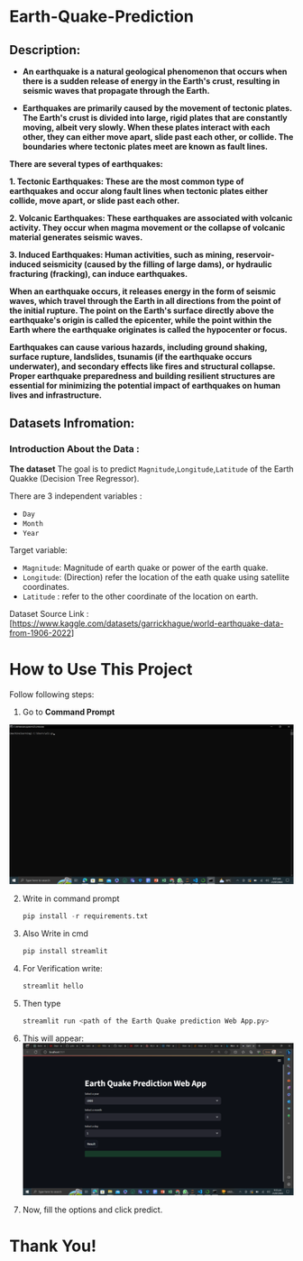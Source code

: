 # Earth-Quake-Prediction

## **Description:**

* **An earthquake is a natural geological phenomenon that occurs when there is a sudden release of energy in the Earth's crust, resulting in seismic waves that propagate through the Earth.**

* **Earthquakes are primarily caused by the movement of tectonic plates. The Earth's crust is divided into large, rigid plates that are constantly moving, albeit very slowly. When these plates interact with each other, they can either move apart, slide past each other, or collide. The boundaries where tectonic plates meet are known as fault lines.**

**There are several types of earthquakes:**

**1. **Tectonic Earthquakes:** These are the most common type of earthquakes and occur along fault lines when tectonic plates either collide, move apart, or slide past each other.**

**2. **Volcanic Earthquakes:** These earthquakes are associated with volcanic activity. They occur when magma movement or the collapse of volcanic material generates seismic waves.**

**3. **Induced Earthquakes:** Human activities, such as mining, reservoir-induced seismicity (caused by the filling of large dams), or hydraulic fracturing (fracking), can induce earthquakes.**

**When an earthquake occurs, it releases energy in the form of seismic waves, which travel through the Earth in all directions from the point of the initial rupture. The point on the Earth's surface directly above the earthquake's origin is called the epicenter, while the point within the Earth where the earthquake originates is called the hypocenter or focus.**

**Earthquakes can cause various hazards, including ground shaking, surface rupture, landslides, tsunamis (if the earthquake occurs underwater), and secondary effects like fires and structural collapse. Proper earthquake preparedness and building resilient structures are essential for minimizing the potential impact of earthquakes on human lives and infrastructure.**


## Datasets Infromation:

### Introduction About the Data :

**The dataset** The goal is to predict `Magnitude`,`Longitude`,`Latitude` of the Earth Quakke (Decision Tree Regressor).

There are 3 independent variables :

* `Day`
* `Month`
* `Year`

Target variable:
* `Magnitude`: Magnitude of earth quake or power of the earth quake.
* `Longitude`: (Direction) refer the location of the eath quake using satellite coordinates.
* `Latitude` : refer to the other coordinate of the location on earth. 

Dataset Source Link :
[https://www.kaggle.com/datasets/garrickhague/world-earthquake-data-from-1906-2022]


# How to Use This Project

Follow following steps:
1. Go to  **Command Prompt**

![Command Prompt Page](https://github.com/HamzaAR81/Earth_Quake_Prediction_web_app/blob/29d0e64578d5fb3c7628aa243421d020d429bbf2/Templete/cmd.png.png)

2. Write in command prompt
    ```python
    pip install -r requirements.txt

3. Also Write in cmd 
    ```python
    pip install streamlit

4. For Verification write:
    ```python
    streamlit hello

5. Then type
    ```python
    streamlit run <path of the Earth Quake prediction Web App.py>

6. This will appear:
 ![Home Page](https://github.com/HamzaAR81/Earth_Quake_Prediction_web_app/blob/29d0e64578d5fb3c7628aa243421d020d429bbf2/Templete/Web_App.png.png)

8. Now, fill the options and click predict.

# Thank You!
